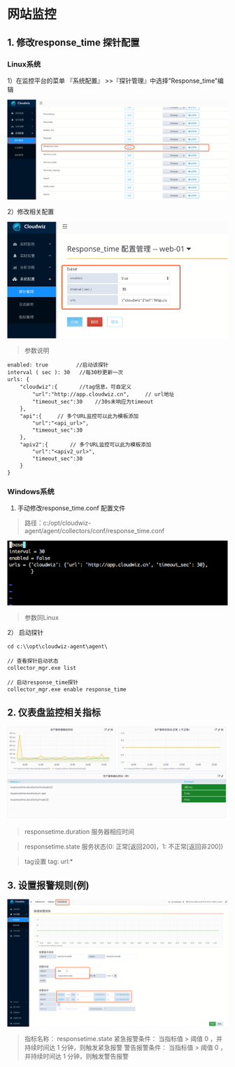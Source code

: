 # 网站监控

## 1. 修改response_time 探针配置


### Linux系统
    
1）在监控平台的菜单 『系统配置』 >>『探针管理』中选择"Response_time"编辑

![](/part4/images/response_time1.png)

2）修改相关配置

![](/part4/images/response_time2.png)

> 参数说明

```
enabled: true         //启动该探针
interval ( sec ): 30   //每30秒更新一次
urls: {
	"cloudwiz":{       //tag信息，可自定义
		"url":"http://app.cloudwiz.cn", 	// url地址
		"timeout_sec":30 	//30s未响应为timeout
	},
	"api":{		// 多个URL监控可以此为模板添加
		"url":"<api_url>",
		"timeout_sec":30
	},
	"apiv2":{		// 多个URL监控可以此为模板添加
		"url":"<apiv2_url>",
		"timeout_sec":30
	}
}
```

### Windows系统

1) 手动修改response_time.conf 配置文件
> 路径：c:/opt/cloudwiz-agent/agent/collectors/conf/response_time.conf

![](/part4/images/response_time3.png)

> 参数同Linux

2） 启动探针

```
cd c:\\opt\cloudwiz-agent\agent\

// 查看探针启动状态
collector_mgr.exe list

// 启动response_time探针
collector_mgr.exe enable response_time
```


## 2. 仪表盘监控相关指标

![](/part4/images/response_time4.png)

> responsetime.duration 服务器相应时间 

> responsetime.state 服务状态(0: 正常[返回200]，1: 不正常[返回非200]) 

> tag设置 tag: url:*

## 3. 设置报警规则(例)

![](/part4/images/response_time5.png)

> 指标名称： responsetime.state
> 紧急报警条件： 当指标值 > 阈值 0 ，并持续时间达 1 分钟，则触发紧急报警
> 警告报警条件： 当指标值 > 阈值 0 ，并持续时间达 1 分钟，则触发警告报警